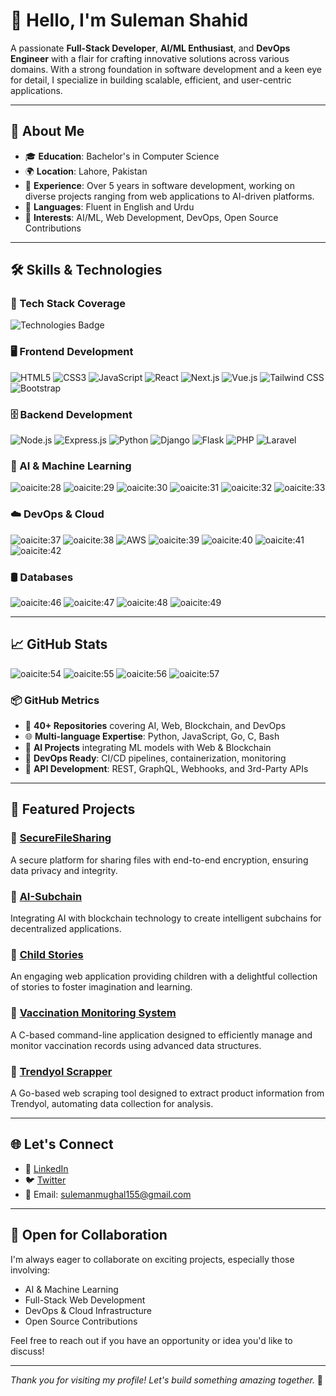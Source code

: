 # 👋 Hello, I'm Suleman Shahid

A passionate **Full-Stack Developer**, **AI/ML Enthusiast**, and **DevOps Engineer** with a flair for crafting innovative solutions across various domains. With a strong foundation in software development and a keen eye for detail, I specialize in building scalable, efficient, and user-centric applications.

---

## 🧠 About Me

* 🎓 **Education**: Bachelor's in Computer Science
* 🌍 **Location**: Lahore, Pakistan
* 💼 **Experience**: Over 5 years in software development, working on diverse projects ranging from web applications to AI-driven platforms.
* 💬 **Languages**: Fluent in English and Urdu
* 🎯 **Interests**: AI/ML, Web Development, DevOps, Open Source Contributions

---

## 🛠️ Skills & Technologies

### 🚀 Tech Stack Coverage

![Technologies Badge](https://skillicons.dev/icons?i=react,nextjs,nodejs,django,python,flask,tailwind,postgres,mongodb,aws,docker,kubernetes,graphql,redis)

### 🖥️ Frontend Development

![HTML5](https://img.shields.io/badge/HTML5-E34F26?style=for-the-badge\&logo=html5\&logoColor=white)
![CSS3](https://img.shields.io/badge/CSS3-1572B6?style=for-the-badge\&logo=css3\&logoColor=white)
![JavaScript](https://img.shields.io/badge/JavaScript-F7DF1E?style=for-the-badge\&logo=javascript\&logoColor=black)
![React](https://img.shields.io/badge/React-20232A?style=for-the-badge\&logo=react\&logoColor=61DAFB)
![Next.js](https://img.shields.io/badge/Next.js-000000?style=for-the-badge\&logo=next.js\&logoColor=white)
![Vue.js](https://img.shields.io/badge/Vue.js-35495E?style=for-the-badge\&logo=vue.js\&logoColor=4FC08D)
![Tailwind CSS](https://img.shields.io/badge/Tailwind_CSS-38B2AC?style=for-the-badge\&logo=tailwind-css\&logoColor=white)
![Bootstrap](https://img.shields.io/badge/Bootstrap-563D7C?style=for-the-badge\&logo=bootstrap\&logoColor=white)

### 🗄️ Backend Development

![Node.js](https://img.shields.io/badge/Node.js-339933?style=for-the-badge\&logo=nodedotjs\&logoColor=white)
![Express.js](https://img.shields.io/badge/Express.js-000000?style=for-the-badge\&logo=express\&logoColor=white)
![Python](https://img.shields.io/badge/Python-3776AB?style=for-the-badge\&logo=python\&logoColor=white)
![Django](https://img.shields.io/badge/Django-092E20?style=for-the-badge\&logo=django\&logoColor=white)
![Flask](https://img.shields.io/badge/Flask-000000?style=for-the-badge\&logo=flask\&logoColor=white)
![PHP](https://img.shields.io/badge/PHP-777BB4?style=for-the-badge\&logo=php\&logoColor=white)
![Laravel](https://img.shields.io/badge/Laravel-FF2D20?style=for-the-badge\&logo=laravel\&logoColor=white)

### 🧠 AI & Machine Learning

![oaicite:28](https://img.shields.io/badge/TensorFlow-FF6F00?style=for-the-badge\&logo=tensorflow\&logoColor=white)
![oaicite:29](https://img.shields.io/badge/PyTorch-EE4C2C?style=for-the-badge\&logo=pytorch\&logoColor=white)
![oaicite:30](https://img.shields.io/badge/Scikit--learn-F7931E?style=for-the-badge\&logo=scikit-learn\&logoColor=white)
![oaicite:31](https://img.shields.io/badge/Pandas-150458?style=for-the-badge\&logo=pandas\&logoColor=white)
![oaicite:32](https://img.shields.io/badge/NumPy-013243?style=for-the-badge\&logo=numpy\&logoColor=white)
![oaicite:33](https://img.shields.io/badge/OpenCV-5C3EE8?style=for-the-badge\&logo=opencv\&logoColor=white)

### ☁️ DevOps & Cloud

![oaicite:37](https://img.shields.io/badge/Docker-2496ED?style=for-the-badge\&logo=docker\&logoColor=white)
![oaicite:38](https://img.shields.io/badge/Kubernetes-326CE5?style=for-the-badge\&logo=kubernetes\&logoColor=white)
![AWS](https://img.shields.io/badge/AWS-232F3E?style=for-the-badge\&logo=amazon-aws\&logoColor=white)
![oaicite:39](https://img.shields.io/badge/Azure-0078D4?style=for-the-badge\&logo=microsoft-azure\&logoColor=white)
![oaicite:40](https://img.shields.io/badge/Google_Cloud-4285F4?style=for-the-badge\&logo=google-cloud\&logoColor=white)
![oaicite:41](https://img.shields.io/badge/Jenkins-D24939?style=for-the-badge\&logo=jenkins\&logoColor=white)
![oaicite:42](https://img.shields.io/badge/GitHub_Actions-2088FF?style=for-the-badge\&logo=github-actions\&logoColor=white)

### 🛢️ Databases

![oaicite:46](https://img.shields.io/badge/MySQL-4479A1?style=for-the-badge\&logo=mysql\&logoColor=white)
![oaicite:47](https://img.shields.io/badge/PostgreSQL-336791?style=for-the-badge\&logo=postgresql\&logoColor=white)
![oaicite:48](https://img.shields.io/badge/MongoDB-47A248?style=for-the-badge\&logo=mongodb\&logoColor=white)
![oaicite:49](https://img.shields.io/badge/Redis-DC382D?style=for-the-badge\&logo=redis\&logoColor=white)

---

## 📈 GitHub Stats


![oaicite:54](https://github-readme-stats.vercel.app/api/top-langs/?username=SulemanMughal\&layout=compact\&theme=radical)
![oaicite:55](https://streak-stats.demolab.com/?user=SulemanMughal&theme=radical&hide_border=true)
![oaicite:56](https://github-readme-activity-graph.vercel.app/graph?username=SulemanMughal&theme=github-compact)
![oaicite:57](https://github-profile-trophy.vercel.app/?username=SulemanMughal&theme=onestar&no-bg=true&no-frame=true)



### 📦 GitHub Metrics

* 🧩 **40+ Repositories** covering AI, Web, Blockchain, and DevOps
* 🌐 **Multi-language Expertise**: Python, JavaScript, Go, C, Bash
* 🧠 **AI Projects** integrating ML models with Web & Blockchain
* 🧰 **DevOps Ready**: CI/CD pipelines, containerization, monitoring
* 📡 **API Development**: REST, GraphQL, Webhooks, and 3rd-Party APIs


---

## 📂 Featured Projects

### 🔹 [SecureFileSharing](https://github.com/SulemanMughal/SecureFileSharing)

A secure platform for sharing files with end-to-end encryption, ensuring data privacy and integrity.

### 🔹 [AI-Subchain](https://github.com/FalconXoft/AI-Subchain)

Integrating AI with blockchain technology to create intelligent subchains for decentralized applications.

### 🔹 [Child Stories](https://github.com/SulemanMughal/child-stories)

An engaging web application providing children with a delightful collection of stories to foster imagination and learning.

### 🔹 [Vaccination Monitoring System](https://github.com/SulemanMughal/vaccination_monitoring)

A C-based command-line application designed to efficiently manage and monitor vaccination records using advanced data structures.

### 🔹 [Trendyol Scrapper](https://github.com/SulemanMughal/trendyol-scrapper)

A Go-based web scraping tool designed to extract product information from Trendyol, automating data collection for analysis.

---

## 🌐 Let's Connect

* 💼 [LinkedIn](https://www.linkedin.com/in/suleman-shahid/)
* 🐦 [Twitter](https://twitter.com/sulemanmughal39)
* 📧 Email: [sulemanmughal155@gmail.com](mailto:sulemanmughal155@gmail.com)

---

## 🤝 Open for Collaboration

I'm always eager to collaborate on exciting projects, especially those involving:

* AI & Machine Learning
* Full-Stack Web Development
* DevOps & Cloud Infrastructure
* Open Source Contributions

Feel free to reach out if you have an opportunity or idea you'd like to discuss!

---

*Thank you for visiting my profile! Let's build something amazing together.* 🚀


